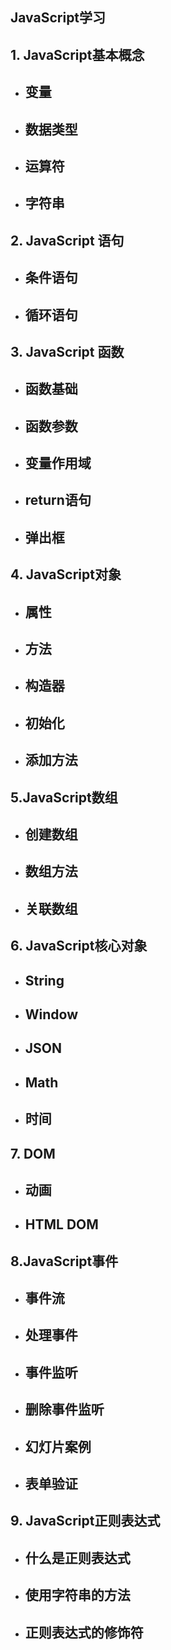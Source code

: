 ## JavaScript学习

## 1. JavaScript基本概念 

* ## 变量

* ## 数据类型

* ## 运算符

* ## 字符串

## 2. JavaScript 语句

* ## 条件语句

* ## 循环语句

## 3. JavaScript 函数

* ## 函数基础

* ## 函数参数

* ## 变量作用域

* ## return语句

* ## 弹出框

## 4. JavaScript对象

* ## 属性

* ## 方法

* ## 构造器

* ## 初始化

* ## 添加方法

## 5.JavaScript数组

* ## 创建数组

* ## 数组方法

* ## 关联数组

## 6. JavaScript核心对象

* ## String

* ## Window

* ## JSON

* ## Math

* ## 时间

## 7. DOM

* ## 动画

* ## HTML DOM

## 8.JavaScript事件

* ## 事件流

* ## 处理事件

* ## 事件监听

* ## 删除事件监听

* ## 幻灯片案例

* ## 表单验证

## 9. JavaScript正则表达式

* ## 什么是正则表达式

* ## 使用字符串的方法

* ## 正则表达式的修饰符